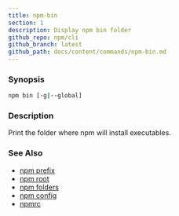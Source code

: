 ```yaml
---
title: npm-bin
section: 1
description: Display npm bin folder
github_repo: npm/cli
github_branch: latest
github_path: docs/content/commands/npm-bin.md
---
```


### Synopsis

```bash
npm bin [-g|--global]
```

### Description

Print the folder where npm will install executables.

### See Also

* [npm prefix](/cli/v7/commands/npm-prefix)
* [npm root](/cli/v7/commands/npm-root)
* [npm folders](/cli/v7/configuring-npm/folders)
* [npm config](/cli/v7/commands/npm-config)
* [npmrc](/cli/v7/configuring-npm/npmrc)
